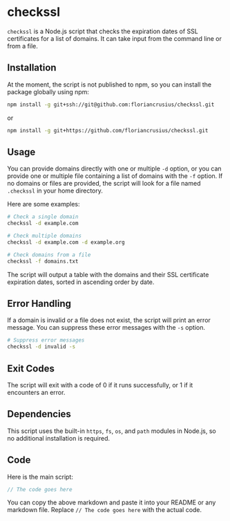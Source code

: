 # checkssl

`checkssl` is a Node.js script that checks the expiration dates of SSL certificates for a list of domains. It can take input from the command line or from a file.

## Installation

At the moment, the script is not published to npm, so
you can install the package globally using npm:

```bash
npm install -g git+ssh://git@github.com:floriancrusius/checkssl.git

```

or

```bash
npm install -g git+https://github.com/floriancrusius/checkssl.git

```

## Usage

You can provide domains directly with one or multiple `-d` option, or you can provide one or multiple file containing a list of domains with the `-f` option. If no domains or files are provided, the script will look for a file named `.checkssl` in your home directory.

Here are some examples:

```bash
# Check a single domain
checkssl -d example.com

# Check multiple domains
checkssl -d example.com -d example.org

# Check domains from a file
checkssl -f domains.txt
```

The script will output a table with the domains and their SSL certificate expiration dates, sorted in ascending order by date.

## Error Handling

If a domain is invalid or a file does not exist, the script will print an error message. You can suppress these error messages with the `-s` option.

```bash
# Suppress error messages
checkssl -d invalid -s
```

## Exit Codes

The script will exit with a code of 0 if it runs successfully, or 1 if it encounters an error.

## Dependencies

This script uses the built-in `https`, `fs`, `os`, and `path` modules in Node.js, so no additional installation is required.

## Code

Here is the main script:

```javascript
// The code goes here
```

You can copy the above markdown and paste it into your README or any markdown file. Replace `// The code goes here` with the actual code.
